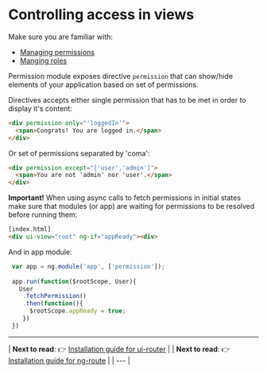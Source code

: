 Controlling access in views
============================

Make sure you are familiar with:
- [Managing permissions](https://github.com/Narzerus/angular-permission/blob/development/docs/1-manging-permissions.md)
- [Manging roles](https://github.com/Narzerus/angular-permission/blob/development/docs/2-manging-roles.md)   

Permission module exposes directive `permission` that can show/hide elements of your application based on set of permissions.

Directives accepts either single permission that has to be met in order to display it's content:
 
```html
<div permission only="'loggedIn'">
  <span>Congrats! You are logged in.</span>  
</div>
```

Or set of permissions separated by 'coma':

```html
<div permission except="['user','admin']">
  <span>You are not 'admin' nor 'user'.</span>  
</div>
```

**Important!** When using async calls to fetch permissions in initial states make sure that modules (or app) are waiting for permissions to be resolved before running them:
   
```html
[index.html]
<div ui-view="root" ng-if="appReady"><div>
```

And in app module: 

```js
 var app = ng.module('app', ['permission']);
 
 app.run(function($rootScope, User){
   User
    .fetchPermission()
    .then(function(){
      $rootScope.appReady = true;
    })
 })
```

----------------------------

| **Next to read**: :point_right: [Installation guide for ui-router](https://github.com/Narzerus/angular-permission/blob/development/docs/ui-router/1-installation.md) |
| **Next to read**: :point_right: [Installation guide for ng-route](https://github.com/Narzerus/angular-permission/blob/development/docs/ng-route/1-installation.md) |
| --- |